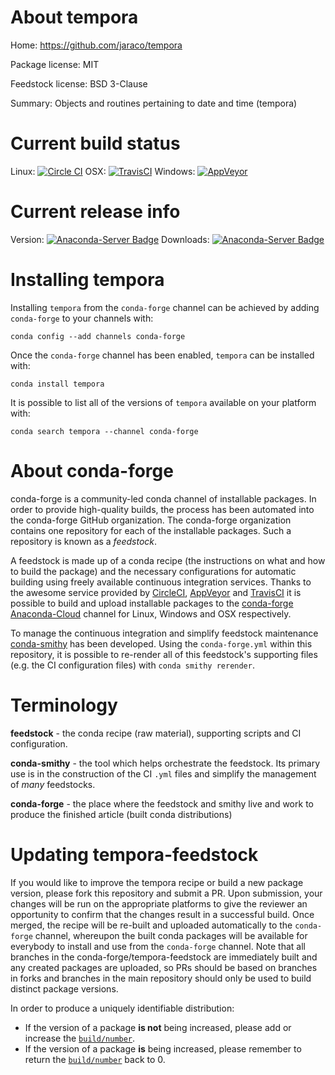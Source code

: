 About tempora
=============

Home: https://github.com/jaraco/tempora

Package license: MIT

Feedstock license: BSD 3-Clause

Summary: Objects and routines pertaining to date and time (tempora)



Current build status
====================

Linux: [![Circle CI](https://circleci.com/gh/conda-forge/tempora-feedstock.svg?style=shield)](https://circleci.com/gh/conda-forge/tempora-feedstock)
OSX: [![TravisCI](https://travis-ci.org/conda-forge/tempora-feedstock.svg?branch=master)](https://travis-ci.org/conda-forge/tempora-feedstock)
Windows: [![AppVeyor](https://ci.appveyor.com/api/projects/status/github/conda-forge/tempora-feedstock?svg=True)](https://ci.appveyor.com/project/conda-forge/tempora-feedstock/branch/master)

Current release info
====================
Version: [![Anaconda-Server Badge](https://anaconda.org/conda-forge/tempora/badges/version.svg)](https://anaconda.org/conda-forge/tempora)
Downloads: [![Anaconda-Server Badge](https://anaconda.org/conda-forge/tempora/badges/downloads.svg)](https://anaconda.org/conda-forge/tempora)

Installing tempora
==================

Installing `tempora` from the `conda-forge` channel can be achieved by adding `conda-forge` to your channels with:

```
conda config --add channels conda-forge
```

Once the `conda-forge` channel has been enabled, `tempora` can be installed with:

```
conda install tempora
```

It is possible to list all of the versions of `tempora` available on your platform with:

```
conda search tempora --channel conda-forge
```


About conda-forge
=================

conda-forge is a community-led conda channel of installable packages.
In order to provide high-quality builds, the process has been automated into the
conda-forge GitHub organization. The conda-forge organization contains one repository
for each of the installable packages. Such a repository is known as a *feedstock*.

A feedstock is made up of a conda recipe (the instructions on what and how to build
the package) and the necessary configurations for automatic building using freely
available continuous integration services. Thanks to the awesome service provided by
[CircleCI](https://circleci.com/), [AppVeyor](http://www.appveyor.com/)
and [TravisCI](https://travis-ci.org/) it is possible to build and upload installable
packages to the [conda-forge](https://anaconda.org/conda-forge)
[Anaconda-Cloud](http://docs.anaconda.org/) channel for Linux, Windows and OSX respectively.

To manage the continuous integration and simplify feedstock maintenance
[conda-smithy](http://github.com/conda-forge/conda-smithy) has been developed.
Using the ``conda-forge.yml`` within this repository, it is possible to re-render all of
this feedstock's supporting files (e.g. the CI configuration files) with ``conda smithy rerender``.


Terminology
===========

**feedstock** - the conda recipe (raw material), supporting scripts and CI configuration.

**conda-smithy** - the tool which helps orchestrate the feedstock.
                   Its primary use is in the construction of the CI ``.yml`` files
                   and simplify the management of *many* feedstocks.

**conda-forge** - the place where the feedstock and smithy live and work to
                  produce the finished article (built conda distributions)


Updating tempora-feedstock
==========================

If you would like to improve the tempora recipe or build a new
package version, please fork this repository and submit a PR. Upon submission,
your changes will be run on the appropriate platforms to give the reviewer an
opportunity to confirm that the changes result in a successful build. Once
merged, the recipe will be re-built and uploaded automatically to the
`conda-forge` channel, whereupon the built conda packages will be available for
everybody to install and use from the `conda-forge` channel.
Note that all branches in the conda-forge/tempora-feedstock are
immediately built and any created packages are uploaded, so PRs should be based
on branches in forks and branches in the main repository should only be used to
build distinct package versions.

In order to produce a uniquely identifiable distribution:
 * If the version of a package **is not** being increased, please add or increase
   the [``build/number``](http://conda.pydata.org/docs/building/meta-yaml.html#build-number-and-string).
 * If the version of a package **is** being increased, please remember to return
   the [``build/number``](http://conda.pydata.org/docs/building/meta-yaml.html#build-number-and-string)
   back to 0.

